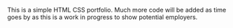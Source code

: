 This is a simple HTML CSS portfolio. Much more code will be added as time goes by as this is a work in progress to show potential employers.
